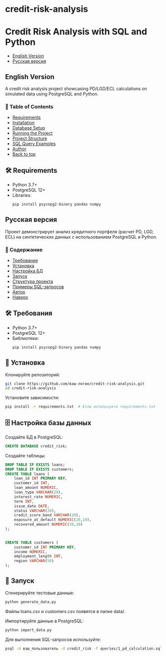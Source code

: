 # credit-risk-analysis
# Credit Risk Analysis with SQL and Python
- [English Version](#english-version)
- [Русская версия](#russian-version)

<a id="english-version"></a>
## English Version
A credit risk analysis project showcasing PD/LGD/ECL calculations on simulated data using PostgreSQL and Python.

### 📌 Table of Contents
- [Requirements](#-requirements)
- [Installation](#-installation)
- [Database Setup](#-database-setup)
- [Running the Project](#-running-the-project)
- [Project Structure](#-project-structure)
- [SQL Query Examples](#-sql-query-examples)
- [Author](#-author)
- [Back to top](#credit-risk-analysis)


## 🛠 Requirements
- Python 3.7+
- PostgreSQL 12+
- Libraries:
  ```bash
  pip install psycopg2-binary pandas numpy

<a id="russian-version"></a>
## Русская версия
Проект демонстрирует анализ кредитного портфеля (расчет PD, LGD, ECL) на синтетических данных с использованием PostgreSQL и Python.

### 📌 Содержание
- [Требования](#-требования)
- [Установка](#-установка)
- [Настройка БД](#-настройка-базы-данных)
- [Запуск](#-запуск)
- [Структура проекта](#-структура-проекта)
- [Примеры SQL-запросов](#-примеры-sql-запросов)
- [Автор](#-автор)
- [Наверх](#credit-risk-analysis)

## 🛠 Требования
- Python 3.7+
- PostgreSQL 12+
- Библиотеки:
  ```bash
  pip install psycopg2-binary pandas numpy


## 🔧 Установка
Клонируйте репозиторий:

```bash
git clone https://github.com/ваш-логин/credit-risk-analysis.git
cd credit-risk-analysis
```

Установите зависимости:

```bash
pip install -r requirements.txt  # Если используете requirements.txt
```

## 🗄 Настройка базы данных

Создайте БД в PostgreSQL:

```sql
CREATE DATABASE credit_risk;
```

Создайте таблицы:

```sql
DROP TABLE IF EXISTS loans;
DROP TABLE IF EXISTS customers;
CREATE TABLE loans (
    loan_id INT PRIMARY KEY,
    customer_id INT,
    loan_amount NUMERIC,
    loan_type VARCHAR(20),
    interest_rate NUMERIC,
    term INT,
	issue_date DATE,
    status VARCHAR(20),
	credit_score_band VARCHAR(20),
	exposure_at_default NUMERIC(20,10),
    recovered_amount NUMERIC(20,10)
);
  

CREATE TABLE customers (
    customer_id INT PRIMARY KEY,
    income NUMERIC,
    employment_length INT,
    region VARCHAR(50)
);
```
## 🚀 Запуск

Сгенерируйте тестовые данные:

```bash
python generate_data.py
```
Файлы loans.csv и customers.csv появятся в папке data/.

Импортируйте данные в PostgreSQL:

```bash
python import_data.py
```
Для выполнения SQL-запросов используйте:

```bash
psql -U ваш_пользователь -d credit_risk -f queries/1_pd_calculation.sql
```
